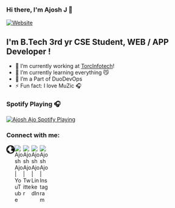 ### Hi there, I'm Ajosh J 👋

[![Website](https://img.shields.io/website?label=Ajosh.ME&style=for-the-badge&url=http%3A%2F%2Fajosh.me)](http://ajosh.me)

## I'm B.Tech 3rd yr CSE Student, WEB / APP Developer !

- 🔭 I’m currently working at [TorcInfotech][torc]!
- 🌱 I’m currently learning everything 😼
- 👯 I’m a Part of DuoDevOps
- ⚡ Fun fact: I love MuZic 🎧

### Spotify Playing 🎧
[<img src="https://spotify-api-two.vercel.app
/api/spotify" alt="Ajosh Ajo Spotify Playing" width="350" />](https://open.spotify.com/user/31hdkn353qetcgxtrugijtpxu32i)


### Connect with me:

[<img align="left" alt="Ajosh.me" width="22px" src="https://raw.githubusercontent.com/iconic/open-iconic/master/svg/globe.svg" />][website]
[<img align="left" alt="Ajosh Ajo | YouTube" width="22px" src="https://cdn.jsdelivr.net/npm/simple-icons@v3/icons/youtube.svg" />][youtube]
[<img align="left" alt="Ajosh Ajo | Twitter" width="22px" src="https://cdn.jsdelivr.net/npm/simple-icons@v3/icons/twitter.svg" />][twitter]
[<img align="left" alt="Ajosh Ajo | LinkedIn" width="22px" src="https://cdn.jsdelivr.net/npm/simple-icons@v3/icons/linkedin.svg" />][linkedin]
[<img align="left" alt="Ajosh Ajo | Instagram" width="22px" src="https://cdn.jsdelivr.net/npm/simple-icons@v3/icons/instagram.svg" />][instagram]

<br />

[website]: http://ajosh.me
[torc]: https://torcinfotech.in
[twitter]: https://twitter.com/ajosh_ajo
[youtube]: https://www.youtube.com/channel/UCcKUDvtPkivMV7hfFd1fqtQ
[instagram]: https://www.instagram.com/_.ajo_sh.__.ajo._/
[linkedin]: https://www.linkedin.com/in/ajosh-j-7a39321a4/
